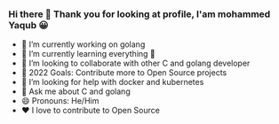 ### Hi there 👋 Thank you for looking at profile, I'am mohammed Yaqub :grinning: 
 

- 🔭 I’m currently working on golang
- 🌱 I’m currently learning everything 🤣
- 👯 I’m looking to collaborate with other C and golang developer 
- 🥅 2022 Goals: Contribute more to Open Source projects
- 🤔 I’m looking for help with docker and kubernetes
- 💬 Ask me about C and golang
- 😄 Pronouns: He/Him
- :heart: I love to contribute to Open Source  


